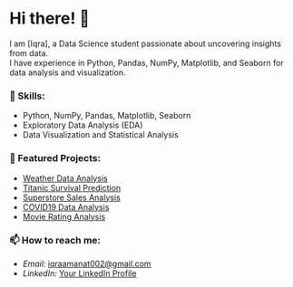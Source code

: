 # Hi there! 👋

I am [Iqra], a Data Science student passionate about uncovering insights from data.  
I have experience in Python, Pandas, NumPy, Matplotlib, and Seaborn for data analysis and visualization.  

### 🚀 Skills:
- Python, NumPy, Pandas, Matplotlib, Seaborn  
- Exploratory Data Analysis (EDA)  
- Data Visualization and Statistical Analysis  

### 📂 Featured Projects:
- [Weather Data Analysis](https://github.com/iqra-amanat/Weather-Data-Analysis)  
- [Titanic Survival Prediction](https://github.com/iqra-amanat/Titanic-Survival-Analysis)  
- [Superstore Sales Analysis](https://github.com/iqra-amanat/Superstore-Sales-Analysis)
- [COVID19 Data Analysis](https://github.com/iqra-amanat/COVID19-DataAnalysis)
- [Movie Rating Analysis](https://github.com/iqra-amanat/Movie-Rating-Analysis)

### 📫 How to reach me:
- *Email:* iqraamanat002@gmail.com  
- *LinkedIn:* [Your LinkedIn Profile](https://www.linkedin.com/in/iqra-amanat/)
